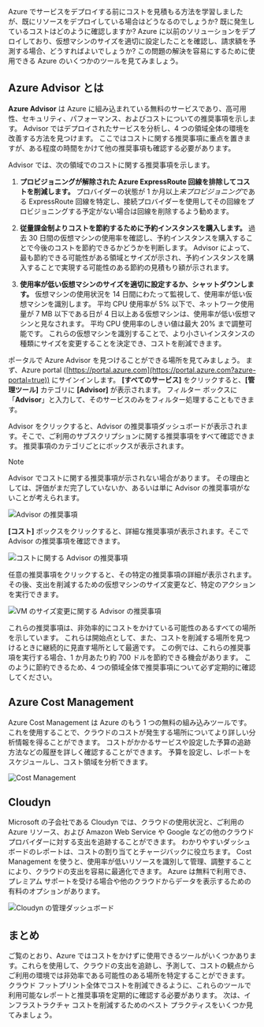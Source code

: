 Azure でサービスをデプロイする前にコストを見積もる方法を学習しましたが、既にリソースをデプロイしている場合はどうなるのでしょうか?  既に発生しているコストはどのように確認しますか?  Azure に以前のソリューションをデプロイしており、仮想マシンのサイズを適切に設定したことを確認し、請求額を予測する場合、どうすればよいでしょうか?  この問題の解決を容易にするために使用できる Azure のいくつかのツールを見てみましょう。

## <a name="what-is-azure-advisor"></a>Azure Advisor とは 

**Azure Advisor** は Azure に組み込まれている無料のサービスであり、高可用性、セキュリティ、パフォーマンス、およびコストについての推奨事項を示します。 Advisor ではデプロイされたサービスを分析し、4 つの領域全体の環境を改善する方法を見つけます。 ここではコストに関する推奨事項に重点を置きますが、ある程度の時間をかけて他の推奨事項も確認する必要があります。

Advisor では、次の領域でのコストに関する推奨事項を示します。 

1. **プロビジョニングが解除された Azure ExpressRoute 回線を排除してコストを削減します。** 
    プロバイダーの状態が 1 か月以上*未プロビジョニング*である ExpressRoute 回線を特定し、接続プロバイダーを使用してその回線をプロビジョニングする予定がない場合は回線を削除するよう勧めます。

2. **従量課金制よりコストを節約するために予約インスタンスを購入します。** 
    過去 30 日間の仮想マシンの使用率を確認し、予約インスタンスを購入することで今後のコストを節約できるかどうかを判断します。 Advisor によって、最も節約できる可能性がある領域とサイズが示され、予約インスタンスを購入することで実現する可能性のある節約の見積もり額が示されます。
    
3. **使用率が低い仮想マシンのサイズを適切に設定するか、シャットダウンします。** 
    仮想マシンの使用状況を 14 日間にわたって監視して、使用率が低い仮想マシンを識別します。 平均 CPU 使用率が 5% 以下で、ネットワーク使用量が 7 MB 以下である日が 4 日以上ある仮想マシンは、使用率が低い仮想マシンと見なされます。 平均 CPU 使用率のしきい値は最大 20% まで調整可能です。 これらの仮想マシンを識別することで、より小さいインスタンスの種類にサイズを変更することを決定でき、コストを削減できます。

ポータルで Azure Advisor を見つけることができる場所を見てみましょう。 まず、Azure portal ([https://portal.azure.com](https://portal.azure.com?azure-portal=true)) にサインインします。 **[すべてのサービス]** をクリックすると、**[管理ツール]** カテゴリに **[Advisor]** が表示されます。 フィルター ボックスに「**Advisor**」と入力して、そのサービスのみをフィルター処理することもできます。 

Advisor をクリックすると、Advisor の推奨事項ダッシュボードが表示されます。そこで、ご利用のサブスクリプションに関する推奨事項をすべて確認できます。 推奨事項のカテゴリごとにボックスが表示されます。 

> [!NOTE]
> Advisor でコストに関する推奨事項が示されない場合があります。 その理由としては、評価がまだ完了していないか、あるいは単に Advisor の推奨事項がないことが考えられます。

![Advisor の推奨事項](../media-drafts/3-advisor-recommendations.png)

**[コスト]** ボックスをクリックすると、詳細な推奨事項が表示されます。そこで Advisor の推奨事項を確認できます。

![コストに関する Advisor の推奨事項](../media-drafts/3-advisor-cost-recommendations.png)

任意の推奨事項をクリックすると、その特定の推奨事項の詳細が表示されます。 その後、支出を削減するための仮想マシンのサイズ変更など、特定のアクションを実行できます。

![VM のサイズ変更に関する Advisor の推奨事項](../media-drafts/3-advisor-resize-vm.png)

これらの推奨事項は、非効率的にコストをかけている可能性のあるすべての場所を示しています。 これらは開始点として、また、コストを削減する場所を見つけるときに継続的に見直す場所として最適です。 この例では、これらの推奨事項を実行する場合、1 か月あたり約 700 ドルを節約できる機会があります。 このように節約できるため、4 つの領域全体で推奨事項について必ず定期的に確認してください。

## <a name="azure-cost-management"></a>Azure Cost Management

Azure Cost Management は Azure のもう 1 つの無料の組み込みツールです。これを使用することで、クラウドのコストが発生する場所についてより詳しい分析情報を得ることができます。 コストがかかるサービスや設定した予算の追跡方法などの履歴を詳しく確認することができます。 予算を設定し、レポートをスケジュールし、コスト領域を分析できます。

![Cost Management](../media-drafts/3-cost-management.png)

## <a name="cloudyn"></a>Cloudyn 

Microsoft の子会社である Cloudyn では、クラウドの使用状況と、ご利用の Azure リソース、および Amazon Web Service や Google などの他のクラウド プロバイダーに対する支出を追跡することができます。 わかりやすいダッシュボードのレポートは、コストの割り当てとチャージバックに役立ちます。 Cost Management を使うと、使用率が低いリソースを識別して管理、調整することにより、クラウドの支出を容易に最適化できます。 Azure は無料で利用でき、プレミアム サポートを受ける場合や他のクラウドからデータを表示するための有料のオプションがあります。 

![Cloudyn の管理ダッシュボード](../media-drafts/3-cloudyn-mgt-dash.png)

## <a name="summary"></a>まとめ

ご覧のとおり、Azure ではコストをかけずに使用できるツールがいくつかあります。これらを使用して、クラウドの支出を追跡し、予測して、コストの観点からご利用の環境では非効率である可能性のある場所を特定することができます。 クラウド フットプリント全体でコストを削減できるように、これらのツールで利用可能なレポートと推奨事項を定期的に確認する必要があります。 次は、インフラストラクチャ コストを削減するためのベスト プラクティスをいくつか見てみましょう。
